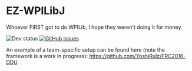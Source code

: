 # EZ-WPILibJ
Whoever FIRST got to do WPILib, I hope they weren't doing it for money.

![Dev status](https://img.shields.io/badge/milestone-unreleased-lightgrey.svg?style=flat) [![GitHub issues](https://img.shields.io/github/issues/ThunderboltsRobotics/EZ-WPILibJ.svg)](https://github.com/ThunderboltsRobotics/EZ-WPILibJ/issues)

An example of a team-specific setup can be found here (note the framework is a work in progress): https://github.com/YoshiRulz/FRC2016-DDU
